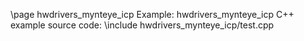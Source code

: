 \page hwdrivers_mynteye_icp Example: hwdrivers_mynteye_icp
C++ example source code:
\include hwdrivers_mynteye_icp/test.cpp
